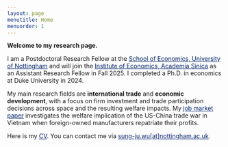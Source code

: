 ```yaml
---
layout: page
menutitle: Home
menuorder: 1
---
```


**Welcome to my research page.**

I am a Postdoctoral Research Fellow at the <a href="https://www.nottingham.ac.uk/economics/" target="_blank"><span style="color:#012169"><u>School of Economics, University of Nottingham</u></span></a> and will join the <a href="https://www.econ.sinica.edu.tw/" target="_blank"><span style="color:#012169"><u>Institute of Economics, Academia Sinica</u></span></a> as an Assistant Research Fellow in Fall 2025. I completed a Ph.D. in economics at Duke University in 2024.

My main research fields are **international trade** and **economic development**, with a focus on firm investment and trade participation decisions across space and the resulting welfare impacts. My <a href="https://sungjuwu.github.io/documents/JMP_sungjuwu.pdf" target="_blank"><span style="color:#012169"><u>job market paper</u></span></a> investigates the welfare implication of the US-China trade war in Vietnam when foreign-owned manufacturers repatriate their profits.

Here is my <a href="https://sungjuwu.github.io/documents/CV_sungjuwu.pdf" target="_blank"><span style="color:#012169"><u>CV</u></span></a>. You can contact me via <a href = "mailto: sung-ju.wu@nottingham.ac.uk"><span style="color:#012169"><u>sung-ju.wu[at]nottingham.ac.uk</u></span></a>.

